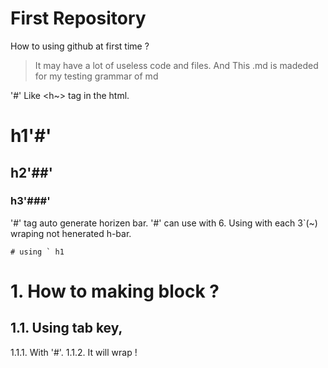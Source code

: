 # First Repository

How to using github at first time ?
> It may have a lot of useless code and files.
> And This .md is madeded for my testing grammar of md

'#' Like <h~> tag in the html.
# h1'#'
## h2'##'
### h3'###'
'#' tag auto generate horizen bar.
'#' can use with 6.
Using with each 3`(~) wraping not henerated h-bar.
```
# using ` h1
```
# 1. How to making block ?
## 1.1. Using tab key,
   1.1.1. With '#'.
   1.1.2. It will wrap !
